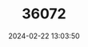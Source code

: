 ---
title: "36072"
category: "Tabebuia dubia"
draft: false
date: 2024-02-22 13:03:50
languages:
  Spanish; Castilian: ["Roble de hoja ancha", "Roble negro", "Cucharillo"]
---